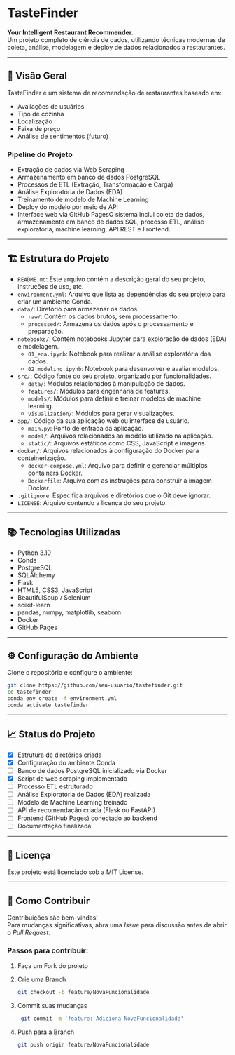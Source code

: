 # TasteFinder

**Your Intelligent Restaurant Recommender.**  
Um projeto completo de ciência de dados, utilizando técnicas modernas de coleta, análise, modelagem e deploy de dados relacionados a restaurantes.

---

## 🚀 Visão Geral

TasteFinder é um sistema de recomendação de restaurantes baseado em:
- Avaliações de usuários
- Tipo de cozinha
- Localização
- Faixa de preço
- Análise de sentimentos (futuro)

### Pipeline do Projeto
- Extração de dados via Web Scraping
- Armazenamento em banco de dados PostgreSQL
- Processos de ETL (Extração, Transformação e Carga)
- Análise Exploratória de Dados (EDA)
- Treinamento de modelo de Machine Learning
- Deploy do modelo por meio de API
- Interface web via GitHub PagesO sistema inclui coleta de dados, armazenamento em banco de dados SQL, processo ETL, análise exploratória, machine learning, API REST e Frontend.

---

## 🏗️ Estrutura do Projeto
* `README.md`: Este arquivo contém a descrição geral do seu projeto, instruções de uso, etc.
* `environment.yml`: Arquivo que lista as dependências do seu projeto para criar um ambiente Conda.
* `data/`: Diretório para armazenar os dados.
    * `raw/`: Contém os dados brutos, sem processamento.
    * `processed/`: Armazena os dados após o processamento e preparação.
* `notebooks/`: Contém notebooks Jupyter para exploração de dados (EDA) e modelagem.
    * `01_eda.ipynb`: Notebook para realizar a análise exploratória dos dados.
    * `02_modeling.ipynb`: Notebook para desenvolver e avaliar modelos.
* `src/`: Código fonte do seu projeto, organizado por funcionalidades.
    * `data/`: Módulos relacionados à manipulação de dados.
    * `features/`: Módulos para engenharia de features.
    * `models/`: Módulos para definir e treinar modelos de machine learning.
    * `visualization/`: Módulos para gerar visualizações.
* `app/`: Código da sua aplicação web ou interface de usuário.
    * `main.py`: Ponto de entrada da aplicação.
    * `model/`: Arquivos relacionados ao modelo utilizado na aplicação.
    * `static/`: Arquivos estáticos como CSS, JavaScript e imagens.
* `docker/`: Arquivos relacionados à configuração do Docker para conteinerização.
    * `docker-compose.yml`: Arquivo para definir e gerenciar múltiplos containers Docker.
    * `Dockerfile`: Arquivo com as instruções para construir a imagem Docker.
* `.gitignore`: Especifica arquivos e diretórios que o Git deve ignorar.
* `LICENSE`: Arquivo contendo a licença do seu projeto.

---

## 📚 Tecnologias Utilizadas

- Python 3.10
- Conda
- PostgreSQL
- SQLAlchemy
- Flask
- HTML5, CSS3, JavaScript
- BeautifulSoup / Selenium
- scikit-learn
- pandas, numpy, matplotlib, seaborn
- Docker
- GitHub Pages

---

## ⚙️ Configuração do Ambiente

Clone o repositório e configure o ambiente:

```bash
git clone https://github.com/seu-usuario/tastefinder.git
cd tastefinder
conda env create -f environment.yml
conda activate tastefinder
```

---

## 📈 Status do Projeto

- [x] Estrutura de diretórios criada
- [x] Configuração do ambiente Conda
- [ ] Banco de dados PostgreSQL inicializado via Docker
- [x] Script de web scraping implementado
- [ ] Processo ETL estruturado
- [ ] Análise Exploratória de Dados (EDA) realizada
- [ ] Modelo de Machine Learning treinado
- [ ] API de recomendação criada (Flask ou FastAPI)
- [ ] Frontend (GitHub Pages) conectado ao backend
- [ ] Documentação finalizada

---

## 📄 Licença

Este projeto está licenciado sob a MIT License.

---

## 🤝 Como Contribuir

Contribuições são bem-vindas!  
Para mudanças significativas, abra uma *Issue* para discussão antes de abrir o *Pull Request*.

### Passos para contribuir:

1. Faça um Fork do projeto

2. Crie uma Branch  
   ```bash
   git checkout -b feature/NovaFuncionalidade
   ```

3. Commit suas mudanças
   ```bash
    git commit -m 'feature: Adiciona NovaFuncionalidade'
   ```

4. Push para a Branch
    ```bash
    git push origin feature/NovaFuncionalidade
    ```
